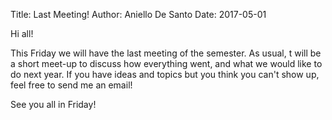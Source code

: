 Title: Last Meeting!
Author: Aniello De Santo
Date: 2017-05-01

Hi all!

This Friday we will have the last meeting of the semester.
As usual, t will be a short meet-up to discuss how everything went, and what we would like to do next year.
If you have ideas and topics but you think you can't show up, feel free to send me an email!

See you all in Friday!